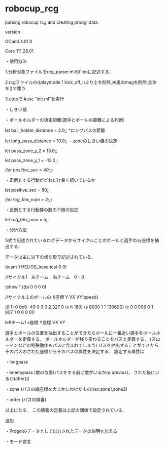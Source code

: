# robocup_rcg
parsing robocup rcg and creating proogl data.

version

OCaml  4.01.0

Core 111.28.01

・使用方法

1.分析対象ファイルをrcg_parser.mlのfilenに記述する．

2.rcgファイルの((playmode 1 kick_off_l)より上を削除,末尾のmagを削除,全体を()で覆う

3.utopで #use "init.ml"を実行

・しきい値

・ボールホルダーの決定距離(選手とボールの距離による判断)

let ball_holder_distance = 2.0;;
*ロングパスの距離

let long_pass_distance = 10.0;;
・zoneのしきい値の決定

let pass_zone_y_2 =  13.0;;

let pass_zone_y_1 = -13.0;;

(*let positive_sec = 40;;*)

・正例とする行動がどれだけ長く続いているか

let positive_sec = 80;;

(*let rcg_bhv_num = 3;;*)

・正例とする行動群の数の下限の設定

let rcg_bhv_num = 5;;

・分析方法

S式で記述されているログデータからサイクルごとのボールと選手のxy座標を抽出する．

データは主に以下の様な形で記述されている．

(team 1 HELIOS_base test 0 0)

//サイクル1　左チーム　右チーム　0 - 0

(show 1 ((b)             0 0 0 0) 

//サイクル１のボールの   X座標 Y VX VY(speed)

((l 1)      0 0x9 -49    0      0  0 2.327 0 (v h 180) (s 8000 1 1 130600) (c 0 0 906 0 1 907 1 0 0 0 0))

leftチーム1       x座標  Y座標  VX VY

選手とボールの位置を抽出することができたらボールに一番近い選手をボールホルダーを定義する．
ボールホルダーが移り変わることをパスと定義する．
(スローインなどの特殊動作もパスに含まれてしまう)
パスを抽出することができたらそのパスのされた座標からそのパスの属性を決定する．
設定する属性は

・longpass

・enemypass (敵の位置(パスをする前に敵がいるか(p:previus)，
された後にいるか(after)))

・zone (パスの縦座標を大まかにわけたもの)(ex:zone1,zone2)

・order (パスの順番)

以上になる．
この情報の定義は上記の閾値で設定されている．

追加

・Progolのデータとして出力されたデータの説明を加える

・モード宣言
